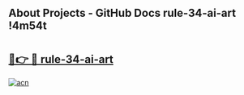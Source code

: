 ## About Projects - GitHub Docs rule-34-ai-art !4m54t

# <h2><a href="https://andorid.site?title=rule-34-ai-art&ref=19M">🔗👉 🔴 rule-34-ai-art</a></h2>

[![acn](https://github.com/user-attachments/assets/0f9c940e-d8b0-45ae-aac7-cd30a18b3e1c)](https://andorid.site?title=rule-34-ai-art&ref=19M)
